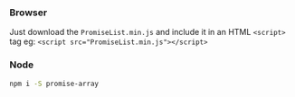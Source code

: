 ### Browser
Just download the `PromiseList.min.js` and include it in an HTML `<script>` tag
eg: `<script src="PromiseList.min.js"></script>`

### Node
```bash
npm i -S promise-array
```
